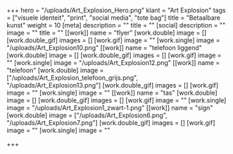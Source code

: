 +++
hero = "/uploads/Art_Explosion_Hero.png"
klant = "Art Explosion"
tags = ["visuele identeit", "print", "social media", "tote bag"]
title = "Betaalbare kunst"
weight = 10
[meta]
description = ""
title = ""
[social]
description = ""
image = ""
title = ""
[[work]]
name = "flyer"
[work.double]
image = []
[work.double_gif]
images = []
[work.gif]
image = ""
[work.single]
image = "/uploads/Art_Explosion10.png"
[[work]]
name = "telefoon liggend"
[work.double]
image = []
[work.double_gif]
images = []
[work.gif]
image = ""
[work.single]
image = "/uploads/Art_Explosion12.png"
[[work]]
name = "telefoon"
[work.double]
image = ["/uploads/Art_Explosion_telefoon_grijs.png", "/uploads/Art_Explosion13.png"]
[work.double_gif]
images = []
[work.gif]
image = ""
[work.single]
image = ""
[[work]]
name = "tas"
[work.double]
image = []
[work.double_gif]
images = []
[work.gif]
image = ""
[work.single]
image = "/uploads/Art_Explosion1_zwart-1.png"
[[work]]
name = "sign"
[work.double]
image = ["/uploads/Art_Explosion6.png", "/uploads/Art_Explosion7.png"]
[work.double_gif]
images = []
[work.gif]
image = ""
[work.single]
image = ""

+++
